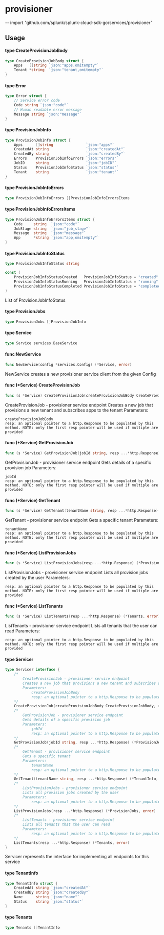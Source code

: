 # provisioner
--
    import "github.com/splunk/splunk-cloud-sdk-go/services/provisioner"


## Usage

#### type CreateProvisionJobBody

```go
type CreateProvisionJobBody struct {
	Apps   []string `json:"apps,omitempty"`
	Tenant *string  `json:"tenant,omitempty"`
}
```


#### type Error

```go
type Error struct {
	// Service error code
	Code string `json:"code"`
	// Human readable error message
	Message string `json:"message"`
}
```


#### type ProvisionJobInfo

```go
type ProvisionJobInfo struct {
	Apps      []string               `json:"apps"`
	CreatedAt string                 `json:"createdAt"`
	CreatedBy string                 `json:"createdBy"`
	Errors    ProvisionJobInfoErrors `json:"errors"`
	JobID     string                 `json:"jobID"`
	Status    ProvisionJobInfoStatus `json:"status"`
	Tenant    string                 `json:"tenant"`
}
```


#### type ProvisionJobInfoErrors

```go
type ProvisionJobInfoErrors []ProvisionJobInfoErrorsItems
```


#### type ProvisionJobInfoErrorsItems

```go
type ProvisionJobInfoErrorsItems struct {
	Code     string  `json:"code"`
	JobStage string  `json:"job_stage"`
	Message  string  `json:"message"`
	App      *string `json:"app,omitempty"`
}
```


#### type ProvisionJobInfoStatus

```go
type ProvisionJobInfoStatus string
```


```go
const (
	ProvisionJobInfoStatusCreated   ProvisionJobInfoStatus = "created"
	ProvisionJobInfoStatusRunning   ProvisionJobInfoStatus = "running"
	ProvisionJobInfoStatusCompleted ProvisionJobInfoStatus = "completed"
)
```
List of ProvisionJobInfoStatus

#### type ProvisionJobs

```go
type ProvisionJobs []ProvisionJobInfo
```


#### type Service

```go
type Service services.BaseService
```


#### func  NewService

```go
func NewService(config *services.Config) (*Service, error)
```
NewService creates a new provisioner service client from the given Config

#### func (*Service) CreateProvisionJob

```go
func (s *Service) CreateProvisionJob(createProvisionJobBody CreateProvisionJobBody, resp ...*http.Response) (*ProvisionJobInfo, error)
```
CreateProvisionJob - provisioner service endpoint Creates a new job that
provisions a new tenant and subscribes apps to the tenant Parameters:

    createProvisionJobBody
    resp: an optional pointer to a http.Response to be populated by this method. NOTE: only the first resp pointer will be used if multiple are provided

#### func (*Service) GetProvisionJob

```go
func (s *Service) GetProvisionJob(jobId string, resp ...*http.Response) (*ProvisionJobInfo, error)
```
GetProvisionJob - provisioner service endpoint Gets details of a specific
provision job Parameters:

    jobId
    resp: an optional pointer to a http.Response to be populated by this method. NOTE: only the first resp pointer will be used if multiple are provided

#### func (*Service) GetTenant

```go
func (s *Service) GetTenant(tenantName string, resp ...*http.Response) (*TenantInfo, error)
```
GetTenant - provisioner service endpoint Gets a specific tenant Parameters:

    tenantName
    resp: an optional pointer to a http.Response to be populated by this method. NOTE: only the first resp pointer will be used if multiple are provided

#### func (*Service) ListProvisionJobs

```go
func (s *Service) ListProvisionJobs(resp ...*http.Response) (*ProvisionJobs, error)
```
ListProvisionJobs - provisioner service endpoint Lists all provision jobs
created by the user Parameters:

    resp: an optional pointer to a http.Response to be populated by this method. NOTE: only the first resp pointer will be used if multiple are provided

#### func (*Service) ListTenants

```go
func (s *Service) ListTenants(resp ...*http.Response) (*Tenants, error)
```
ListTenants - provisioner service endpoint Lists all tenants that the user can
read Parameters:

    resp: an optional pointer to a http.Response to be populated by this method. NOTE: only the first resp pointer will be used if multiple are provided

#### type Servicer

```go
type Servicer interface {
	/*
		CreateProvisionJob - provisioner service endpoint
		Creates a new job that provisions a new tenant and subscribes apps to the tenant
		Parameters:
			createProvisionJobBody
			resp: an optional pointer to a http.Response to be populated by this method. NOTE: only the first resp pointer will be used if multiple are provided
	*/
	CreateProvisionJob(createProvisionJobBody CreateProvisionJobBody, resp ...*http.Response) (*ProvisionJobInfo, error)
	/*
		GetProvisionJob - provisioner service endpoint
		Gets details of a specific provision job
		Parameters:
			jobId
			resp: an optional pointer to a http.Response to be populated by this method. NOTE: only the first resp pointer will be used if multiple are provided
	*/
	GetProvisionJob(jobId string, resp ...*http.Response) (*ProvisionJobInfo, error)
	/*
		GetTenant - provisioner service endpoint
		Gets a specific tenant
		Parameters:
			tenantName
			resp: an optional pointer to a http.Response to be populated by this method. NOTE: only the first resp pointer will be used if multiple are provided
	*/
	GetTenant(tenantName string, resp ...*http.Response) (*TenantInfo, error)
	/*
		ListProvisionJobs - provisioner service endpoint
		Lists all provision jobs created by the user
		Parameters:
			resp: an optional pointer to a http.Response to be populated by this method. NOTE: only the first resp pointer will be used if multiple are provided
	*/
	ListProvisionJobs(resp ...*http.Response) (*ProvisionJobs, error)
	/*
		ListTenants - provisioner service endpoint
		Lists all tenants that the user can read
		Parameters:
			resp: an optional pointer to a http.Response to be populated by this method. NOTE: only the first resp pointer will be used if multiple are provided
	*/
	ListTenants(resp ...*http.Response) (*Tenants, error)
}
```

Servicer represents the interface for implementing all endpoints for this
service

#### type TenantInfo

```go
type TenantInfo struct {
	CreatedAt string `json:"createdAt"`
	CreatedBy string `json:"createdBy"`
	Name      string `json:"name"`
	Status    string `json:"status"`
}
```


#### type Tenants

```go
type Tenants []TenantInfo
```
